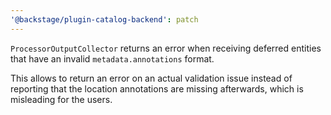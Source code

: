 ```yaml
---
'@backstage/plugin-catalog-backend': patch
---
```


`ProcessorOutputCollector` returns an error when receiving deferred entities that have an invalid `metadata.annotations` format.

This allows to return an error on an actual validation issue instead of reporting that the location annotations are missing afterwards, which is misleading for the users.
